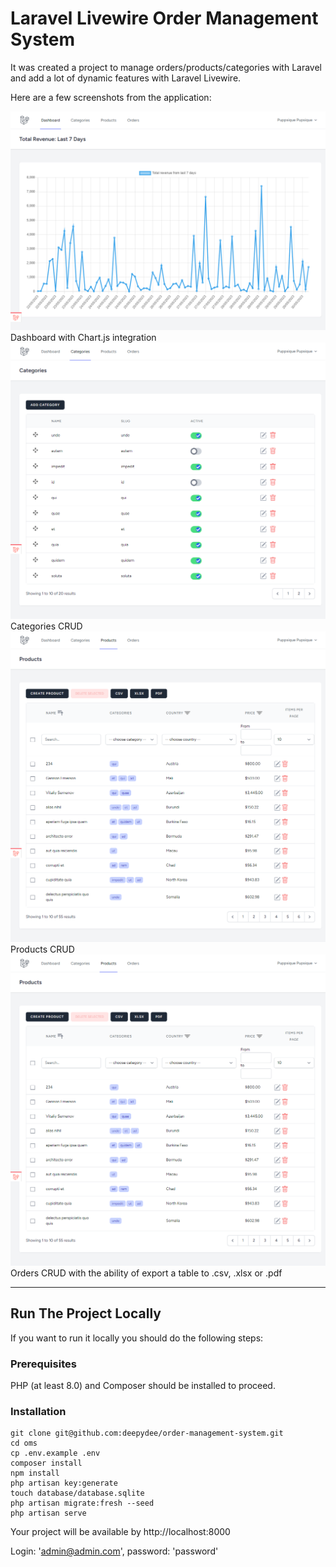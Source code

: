 # Laravel Livewire Order Management System

It was created a project to manage orders/products/categories with Laravel and add a lot of dynamic features with Laravel Livewire.

Here are a few screenshots from the application:

![Dashboard](./img/dashboard.png)
Dashboard with Chart.js integration
![Categories CRUD page](./img/categories.png)
Categories CRUD
![Products CRUD page](./img/products.png)
Products CRUD
![Orders CRUD page](./img/products.png)
Orders CRUD with the ability of export a table to .csv, .xlsx or .pdf

---
## Run The Project Locally

If you want to run it locally you should do the following steps:

### Prerequisites

PHP (at least 8.0) and Composer should be installed to proceed.

### Installation

    git clone git@github.com:deepydee/order-management-system.git
    cd oms
    cp .env.example .env
    composer install
    npm install
    php artisan key:generate
    touch database/database.sqlite
    php artisan migrate:fresh --seed
    php artisan serve

Your project will be available by http://localhost:8000

Login: 'admin@admin.com', password: 'password'

